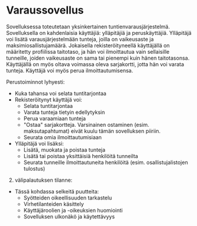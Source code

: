# Varaussovellus

Sovelluksessa toteutetaan yksinkertainen tuntienvarausjärjestelmä. Sovelluksella on kahdenlaisia käyttäjiä: ylläpitäjiä ja peruskäyttäjiä. Ylläpitäjä voi lisätä varausjärjestelmään 
tunteja, joilla on vaikeusaste ja maksimiosallistujamäärä. Jokaisella rekisteröityneellä käyttäjällä on määritetty profiilissa taitotaso, ja hän voi ilmoittautua vain sellaisille 
tunneille, joiden vaikeusaste on sama tai pienempi kuin hänen taitotasonsa. Käyttäjällä on myös oltava voimassa oleva sarjakortti, jotta hän voi varata tunteja. Käyttäjä voi myös 
perua ilmoittautumisensa.

Perustoiminnot lyhyesti:
- Kuka tahansa voi selata tuntitarjontaa
- Rekisteröitynyt käyttäjä voi:
  - Selata tuntitarjontaa
  - Varata tunteja tietyin edellytyksin
  - Perua varaamiaan tunteja
  - "Ostaa" sarjakortteja. Varsinainen ostaminen (esim. maksutapahtumat) eivät kuulu tämän sovelluksen piiriin.
  - Seurata omia ilmoittautumisiaan
- Ylläpitäjä voi lisäksi:
  - Lisätä, muokata ja poistaa tunteja
  - Lisätä tai poistaa yksittäisiä henkilöitä tunneilta
  - Seurata tunneille ilmoittautuneita henkilöitä (esim. osallistujalistojen tulostus) 

2. välipalautuksen tilanne:

- Tässä kohdassa selkeitä puutteita:
  - Syötteiden oikeellisuuden tarkastelu
  - Virhetilanteiden käsittely
  - Käyttäjäroolien ja -oikeuksien huomiointi
  - Sovelluksen ulkonäkö ja käytettävyys
